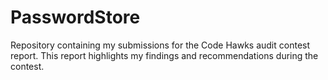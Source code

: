 # PasswordStore
Repository containing my submissions for the Code Hawks audit contest report. This report highlights my findings and recommendations during the contest.

